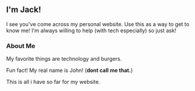## I'm Jack!

I see you've come across my personal website. Use this as a way to get to know me!
I'm always willing to help (with tech especially) so just ask!

### About Me

My favorite things are technology and burgers.

Fun fact! My real name is John! (**dont call me that.**)

This is all i have so far for my website.
